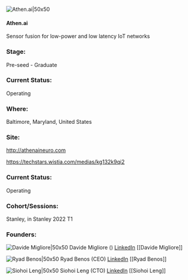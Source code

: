 

![Athen.ai|50x50](https://apimg.techstars.com/connect/images/image_files/626998ec33ea2400085bbd42/original/Screen_Shot_2022-04-27_at_3.26.06_PM.png)

#### Athen.ai
Sensor fusion for low-power and low latency IoT networks

### Stage: 
Pre-seed - Graduate 

### Current Status: 
Operating

### Where:
Baltimore, Maryland, United States

### Site:
http://athenaineuro.com

https://techstars.wistia.com/medias/kg132k9qi2



### Current Status: 
Operating

### Cohort/Sessions: 
Stanley, in Stanley 2022 T1

### Founders: 

![Davide Migliore|50x50](https://s3.amazonaws.com/techstars/default-user-avatar@2x.png) Davide Migliore () [LinkedIn](https://) [[Davide Migliore]]

![Ryad Benos|50x50](https://www.f6s.com/static-resource/images/profile-placeholder-user.jpg) Ryad Benos (CEO) [LinkedIn](https://linkedin.com/in/r-b-benosman-14332670) [[Ryad Benos]]

![Siohoi Leng|50x50](https://s3.amazonaws.com/techstars/default-user-avatar@2x.png) Siohoi Leng (CTO) [LinkedIn](https://) [[Siohoi Leng]]


